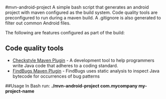 #mvn-android-project
A simple bash script that generates an android project with maven configured as the build system. Code quality tools are preconfigured to run during a maven build. A .gitignore is also generated to filter out common Android files.

The following are features configured as part of the build:

## Code quality tools
* [Checkstyle Maven Plugin](http://maven.apache.org/plugins/maven-checkstyle-plugin/) - A development tool to help programmers write Java code that adheres to a coding standard.
* [FindBugs Maven Plugin](http://mojo.codehaus.org/findbugs-maven-plugin/findbugs-mojo.html) - FindBugs uses static analysis to inspect Java bytecode for occurrences of bug patterns

##Usage
In Bash run: **./mvn-android-project com.mycompany my-project-name**